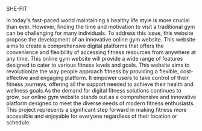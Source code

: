 SHE-FIT

In today's fast-paced world maintaining a healthy life style is more crucial than ever. However, finding the time and motivation to visit a traditional gym can be challenging for many individuals. To address this issue, this website propose the development of an innovative online gym website. This website aims to create a comprehensive digital platforms that offers the convenience and flexibility of accessing fitness resources from anywhere at any time. This online gym website will provide a wide range of features designed to cater to various fitness levels and goals. This website aims to revolutionize the way people approach fitness by providing a flexible, cost-effective and engaging platform. It empower users to take control of their fitness journeys, offering all the support needed to achieve their health and wellness goals.As the demand for digital fitness solutions continues to grow, our online gym website stands out as a comprehensive and innovative platform designed to meet the diverse needs of modern fitness enthusiasts. This project represents a significant step forward in making fitness more accessible and enjoyable for everyone regardless of their location or schedule.
